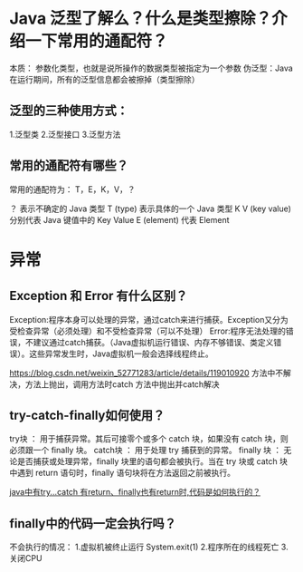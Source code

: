 # Java 泛型了解么？什么是类型擦除？介绍一下常用的通配符？
本质： 参数化类型，也就是说所操作的数据类型被指定为一个参数
伪泛型：Java在运行期间，所有的泛型信息都会被擦掉（类型擦除）

## 泛型的三种使用方式：
1.泛型类
2.泛型接口
3.泛型方法


## 常用的通配符有哪些？
常用的通配符为： T，E，K，V，？

？ 表示不确定的 Java 类型
T (type) 表示具体的一个 Java 类型
K V (key value) 分别代表 Java 键值中的 Key Value
E (element) 代表 Element


# 异常
## Exception 和 Error 有什么区别？
Exception:程序本身可以处理的异常，通过catch来进行捕获。Exception又分为受检查异常（必须处理）和不受检查异常（可以不处理）
Error:程序无法处理的错误，不建议通过catch捕获。（Java虚拟机运行错误、内存不够错误、类定义错误）。这些异常发生时，Java虚拟机一般会选择线程终止。

https://blog.csdn.net/weixin_52771283/article/details/119010920
方法中不解决，方法上抛出，调用方法时catch
方法中抛出并catch解决

## try-catch-finally如何使用？
try块 ： 用于捕获异常。其后可接零个或多个 catch 块，如果没有 catch 块，则必须跟一个 finally 块。
catch块 ： 用于处理 try 捕获到的异常。
finally 块 ： 无论是否捕获或处理异常，finally 块里的语句都会被执行。当在 try 块或 catch 块中遇到 return 语句时，finally 语句块将在方法返回之前被执行。


[java中有try...catch 有return、finally也有return时,代码是如何执行的？](https://blog.csdn.net/song_6666/article/details/123604924)

## finally中的代码一定会执行吗？
不会执行的情况：
1.虚拟机被终止运行 System.exit(1)
2.程序所在的线程死亡
3.关闭CPU

